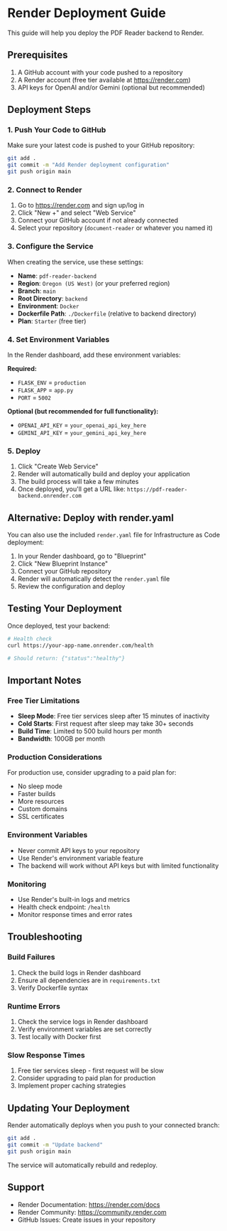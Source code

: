 # Render Deployment Guide

This guide will help you deploy the PDF Reader backend to Render.

## Prerequisites

1. A GitHub account with your code pushed to a repository
2. A Render account (free tier available at https://render.com)
3. API keys for OpenAI and/or Gemini (optional but recommended)

## Deployment Steps

### 1. Push Your Code to GitHub

Make sure your latest code is pushed to your GitHub repository:

```bash
git add .
git commit -m "Add Render deployment configuration"
git push origin main
```

### 2. Connect to Render

1. Go to https://render.com and sign up/log in
2. Click "New +" and select "Web Service"
3. Connect your GitHub account if not already connected
4. Select your repository (`document-reader` or whatever you named it)

### 3. Configure the Service

When creating the service, use these settings:

- **Name**: `pdf-reader-backend`
- **Region**: `Oregon (US West)` (or your preferred region)
- **Branch**: `main`
- **Root Directory**: `backend`
- **Environment**: `Docker`
- **Dockerfile Path**: `./Dockerfile` (relative to backend directory)
- **Plan**: `Starter` (free tier)

### 4. Set Environment Variables

In the Render dashboard, add these environment variables:

**Required:**
- `FLASK_ENV` = `production`
- `FLASK_APP` = `app.py`
- `PORT` = `5002`

**Optional (but recommended for full functionality):**
- `OPENAI_API_KEY` = `your_openai_api_key_here`
- `GEMINI_API_KEY` = `your_gemini_api_key_here`

### 5. Deploy

1. Click "Create Web Service"
2. Render will automatically build and deploy your application
3. The build process will take a few minutes
4. Once deployed, you'll get a URL like: `https://pdf-reader-backend.onrender.com`

## Alternative: Deploy with render.yaml

You can also use the included `render.yaml` file for Infrastructure as Code deployment:

1. In your Render dashboard, go to "Blueprint"
2. Click "New Blueprint Instance"
3. Connect your GitHub repository
4. Render will automatically detect the `render.yaml` file
5. Review the configuration and deploy

## Testing Your Deployment

Once deployed, test your backend:

```bash
# Health check
curl https://your-app-name.onrender.com/health

# Should return: {"status":"healthy"}
```

## Important Notes

### Free Tier Limitations

- **Sleep Mode**: Free tier services sleep after 15 minutes of inactivity
- **Cold Starts**: First request after sleep may take 30+ seconds
- **Build Time**: Limited to 500 build hours per month
- **Bandwidth**: 100GB per month

### Production Considerations

For production use, consider upgrading to a paid plan for:
- No sleep mode
- Faster builds
- More resources
- Custom domains
- SSL certificates

### Environment Variables

- Never commit API keys to your repository
- Use Render's environment variable feature
- The backend will work without API keys but with limited functionality

### Monitoring

- Use Render's built-in logs and metrics
- Health check endpoint: `/health`
- Monitor response times and error rates

## Troubleshooting

### Build Failures

1. Check the build logs in Render dashboard
2. Ensure all dependencies are in `requirements.txt`
3. Verify Dockerfile syntax

### Runtime Errors

1. Check the service logs in Render dashboard
2. Verify environment variables are set correctly
3. Test locally with Docker first

### Slow Response Times

1. Free tier services sleep - first request will be slow
2. Consider upgrading to paid plan for production
3. Implement proper caching strategies

## Updating Your Deployment

Render automatically deploys when you push to your connected branch:

```bash
git add .
git commit -m "Update backend"
git push origin main
```

The service will automatically rebuild and redeploy.

## Support

- Render Documentation: https://render.com/docs
- Render Community: https://community.render.com
- GitHub Issues: Create issues in your repository
